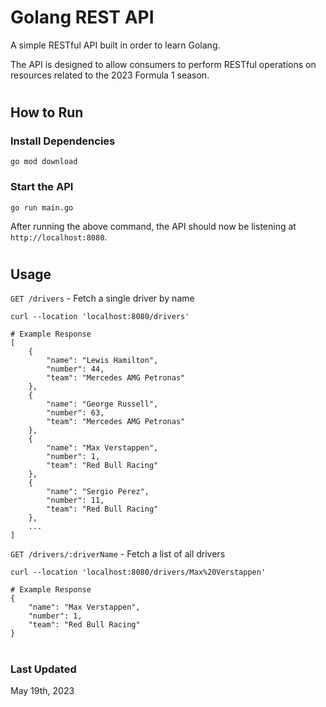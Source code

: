 # Golang REST API

A simple RESTful API built in order to learn Golang.

The API is designed to allow consumers to perform RESTful operations on resources related to the 2023 Formula 1 season.

#
## How to Run


### Install Dependencies

```shell
go mod download
```

### Start the API

```shell
go run main.go
```

After running the above command, the API should now be listening at `http://localhost:8080`.
#
## Usage


`GET /drivers` - Fetch a single driver by name

```shell
curl --location 'localhost:8080/drivers'

# Example Response
[
    {
        "name": "Lewis Hamilton",
        "number": 44,
        "team": "Mercedes AMG Petronas"
    },
    {
        "name": "George Russell",
        "number": 63,
        "team": "Mercedes AMG Petronas"
    },
    {
        "name": "Max Verstappen",
        "number": 1,
        "team": "Red Bull Racing"
    },
    {
        "name": "Sergio Perez",
        "number": 11,
        "team": "Red Bull Racing"
    },
    ...
]
```

`GET /drivers/:driverName` - Fetch a list of all drivers

```shell
curl --location 'localhost:8080/drivers/Max%20Verstappen'

# Example Response
{
    "name": "Max Verstappen",
    "number": 1,
    "team": "Red Bull Racing"
}
```

#
### Last Updated

May 19th, 2023